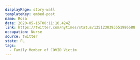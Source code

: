 ```yaml
---
displayPage: story-wall
templateKey: embed-post
name: Rosa
date: 2020-05-16T00:11:10.424Z
link: https://twitter.com/nytimes/status/1251230393551986688
occupation: Nurse
source: twitter
state: FL
tags:
  - Family Member of COVID Victim
---
```

